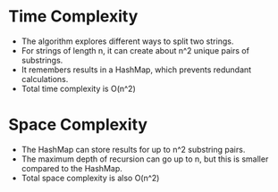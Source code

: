 
# Time Complexity
-  The algorithm explores different ways to split two strings.
-  For strings of length n, it can create about n^2 unique pairs of substrings.
-  It remembers results in a HashMap, which prevents redundant calculations.
-  Total time complexity is O(n^2)

# Space Complexity
-  The HashMap can store results for up to n^2 substring pairs.
-  The maximum depth of recursion can go up to n, but this is smaller compared to the HashMap.
- Total space complexity is also O(n^2)
